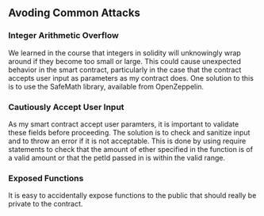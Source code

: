 ## Avoding Common Attacks

### Integer Arithmetic Overflow
We learned in the course that integers in solidity will unknowingly wrap around if they become too small or large. This could cause unexpected behavior in the smart contract, particularly in the case that the contract accepts user input as parameters as my contract does. One solution to this is to use the SafeMath library, available from OpenZeppelin. 

### Cautiously Accept User Input
As my smart contract accept user paramters, it is important to validate these fields before proceeding. The solution is to check and sanitize input and to throw an error if it is not acceptable. This is done by using require statements to check that the amount of ether specified in the function is of a valid amount or that the petId passed in is within the valid range.

### Exposed Functions
It is easy to accidentally expose functions to the public that should really be private to the contract. 

